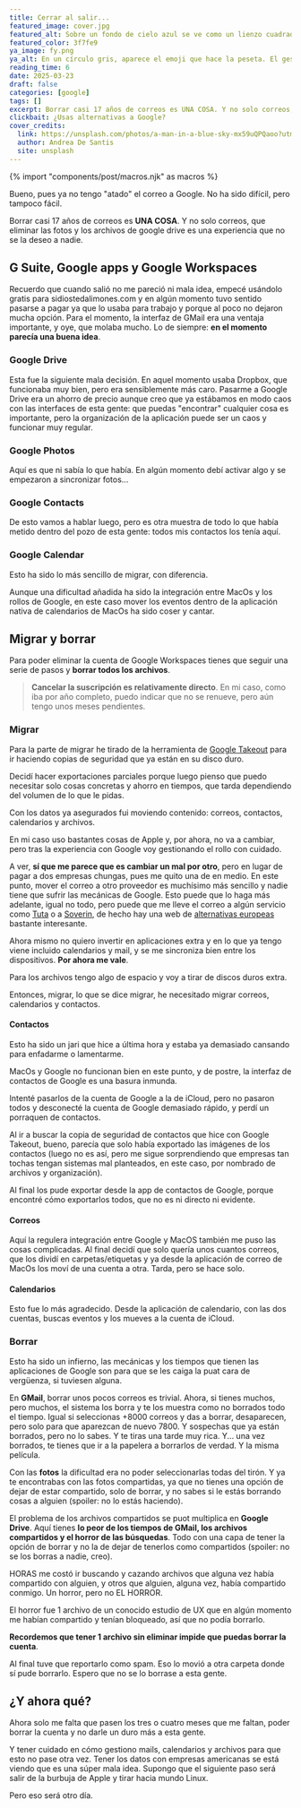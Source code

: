 ```yaml
---
title: Cerrar al salir...
featured_image: cover.jpg
featured_alt: Sobre un fondo de cielo azul se ve como un lienzo cuadrado con su sombra. En el lienzo aparece el texto Keep Calm and delete your Google account
featured_color: 3f7fe9
ya_image: fy.png
ya_alt: En un círculo gris, aparece el emoji que hace la peseta. El gesto, no la moneda
reading_time: 6
date: 2025-03-23
draft: false
categories: [google]
tags: []
excerpt: Borrar casi 17 años de correos es UNA COSA. Y no solo correos, que eliminar las fotos y los archivos de google drive es una experiencia que no se la deseo a nadie.
clickbait: ¿Usas alternativas a Google?
cover_credits:
  link: https://unsplash.com/photos/a-man-in-a-blue-sky-mx59uQPQaoo?utm_content=creditCopyText&utm_medium=referral&utm_source=unsplash
  author: Andrea De Santis
  site: unsplash
---
```

{% import "components/post/macros.njk" as macros %}

Bueno, pues ya no tengo "atado" el correo a Google. No ha sido difícil, pero tampoco fácil.

Borrar casi 17 años de correos es **UNA COSA**. Y no solo correos, que eliminar las fotos y los archivos de google drive es una experiencia que no se la deseo a nadie.

## G Suite, Google apps y Google Workspaces

Recuerdo que cuando salió no me pareció ni mala idea, empecé usándolo gratis para sidiostedalimones.com y en algún momento tuvo sentido pasarse a pagar ya que lo usaba para trabajo y porque al poco no dejaron mucha opción. Para el momento, la interfaz de GMail era una ventaja importante, y oye, que molaba mucho. Lo de siempre: **en el momento parecía una buena idea**.

### Google Drive

Esta fue la siguiente mala decisión. En aquel momento usaba Dropbox, que funcionaba muy bien, pero era sensiblemente más caro. Pasarme a Google Drive era un ahorro de precio aunque creo que ya estábamos en modo caos con las interfaces de esta gente: que puedas "encontrar" cualquier cosa es importante, pero la organización de la aplicación puede ser un caos y funcionar muy regular.

### Google Photos

Aquí es que ni sabía lo que había. En algún momento debí activar algo y se empezaron a sincronizar fotos...

### Google Contacts

De esto vamos a hablar luego, pero es otra muestra de todo lo que había metido dentro del pozo de esta gente: todos mis contactos los tenía aquí.

### Google Calendar

Esto ha sido lo más sencillo de migrar, con diferencia.

Aunque una dificultad añadida ha sido la integración entre MacOs y los rollos de Google, en este caso mover los eventos dentro de la aplicación nativa de calendarios de MacOs ha sido coser y cantar.

## Migrar y borrar

Para poder eliminar la cuenta de Google Workspaces tienes que seguir una serie de pasos y **borrar todos los archivos**.

> **Cancelar la suscripción es relativamente directo**. En mi caso, como iba por año completo, puedo indicar que no se renueve, pero aún tengo unos meses pendientes.

### Migrar

Para la parte de migrar he tirado de la herramienta de [Google Takeout](https://takeout.google.com/) para ir haciendo copias de seguridad que ya están en su disco duro.

Decidí hacer exportaciones parciales porque luego pienso que puedo necesitar solo cosas concretas y ahorro en tiempos, que tarda dependiendo del volumen de lo que le pidas.

Con los datos ya asegurados fui moviendo contenido: correos, contactos, calendarios y archivos.

En mi caso uso bastantes cosas de Apple y, por ahora, no va a cambiar, pero tras la experiencia con Google voy gestionando el rollo con cuidado.

A ver, **sí que me parece que es cambiar un mal por otro**, pero en lugar de pagar a dos empresas chungas, pues me quito una de en medio. En este punto, mover el correo a otro proveedor es muchísimo más sencillo y nadie tiene que sufrir las mecánicas de Google. Esto puede que lo haga más adelante, igual no todo, pero puede que me lleve el correo a algún servicio como [Tuta](https://tuta.com/) o a [Soverin](https://soverin.com), de hecho hay una web de [alternativas europeas](https://european-alternatives.eu/) bastante interesante.

Ahora mismo no quiero invertir en aplicaciones extra y en lo que ya tengo viene incluido calendarios y mail, y se me sincroniza bien entre los dispositivos. **Por ahora me vale**.

Para los archivos tengo algo de espacio y voy a tirar de discos duros extra.

Entonces, migrar, lo que se dice migrar, he necesitado migrar correos, calendarios y contactos.

#### Contactos

Esto ha sido un jari que hice a última hora y estaba ya demasiado cansando para enfadarme o lamentarme.

MacOs y Google no funcionan bien en este punto, y de postre, la interfaz de contactos de Google es una basura inmunda.

Intenté pasarlos de la cuenta de Google a la de iCloud, pero no pasaron todos y desconecté la cuenta de Google demasiado rápido, y perdí un porraquen de contactos.

Al ir a buscar la copia de seguridad de contactos que hice con Google Takeout, bueno, parecía que solo había exportado las imágenes de los contactos (luego no es así, pero me sigue sorprendiendo que empresas tan tochas tengan sistemas mal planteados, en este caso, por nombrado de archivos y organización).

Al final los pude exportar desde la app de contactos de Google, porque encontré cómo exportarlos todos, que no es ni directo ni evidente.

#### Correos

Aquí la regulera integración entre Google y MacOS también me puso las cosas complicadas. Al final decidí que solo quería unos cuantos correos, que los dividí en carpetas/etiquetas y ya desde la aplicación de correo de MacOs los moví de una cuenta a otra. Tarda, pero se hace solo.

#### Calendarios

Esto fue lo más agradecido. Desde la aplicación de calendario, con las dos cuentas, buscas eventos y los mueves a la cuenta de iCloud.

### Borrar

Esto ha sido un infierno, las mecánicas y los tiempos que tienen las aplicaciones de Google son para que se les caiga la puat cara de vergüenza, si tuviesen alguna.

En **GMail**, borrar unos pocos correos es trivial. Ahora, si tienes muchos, pero muchos, el sistema los borra y te los muestra como no borrados todo el tiempo. Igual si seleccionas +8000 correos y das a borrar, desaparecen, pero solo para que aparezcan de nuevo 7800. Y sospechas que ya están borrados, pero no lo sabes. Y te tiras una tarde muy rica. Y... una vez borrados, te tienes que ir a la papelera a borrarlos de verdad. Y la misma película.

Con las **fotos** la dificultad era no poder seleccionarlas todas del tirón. Y ya te encontrabas con las fotos compartidas, ya que no tienes una opción de dejar de estar compartido, solo de borrar, y no sabes si le estás borrando cosas a alguien (spoiler: no lo estás haciendo).

El problema de los archivos compartidos se puot multiplica en **Google Drive**. Aquí tienes **lo peor de los tiempos de GMail, los archivos compartidos y el horror de las búsquedas**. Todo con una capa de tener la opción de borrar y no la de dejar de tenerlos como compartidos (spoiler: no se los borras a nadie, creo).

HORAS me costó ir buscando y cazando archivos que alguna vez había compartido con alguien, y otros que alguien, alguna vez, había compartido conmigo. Un horror, pero no EL HORROR.

El horror fue 1 archivo de un conocido estudio de UX que en algún momento me habían compartido y tenían bloqueado, así que no podía borrarlo.

**Recordemos que tener 1 archivo sin eliminar impide que puedas borrar la cuenta**.

Al final tuve que reportarlo como spam. Eso lo movió a otra carpeta donde sí pude borrarlo. Espero que no se lo borrase a esta gente.

## ¿Y ahora qué?

Ahora solo me falta que pasen los tres o cuatro meses que me faltan, poder borrar la cuenta y no darle un duro más a esta gente.

Y tener cuidado en cómo gestiono mails, calendarios y archivos para que esto no pase otra vez. Tener los datos con empresas americanas se está viendo que es una súper mala idea. Supongo que el siguiente paso será salir de la burbuja de Apple y tirar hacia mundo Linux.

Pero eso será otro día.
